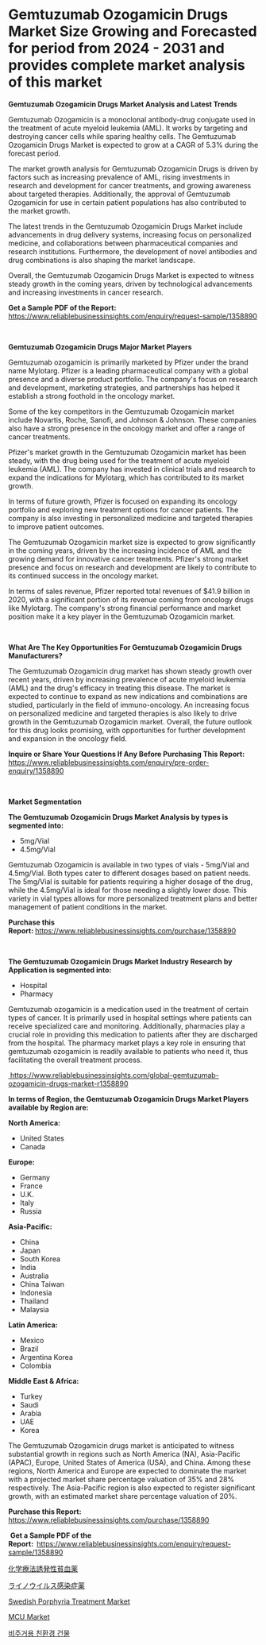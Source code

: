 <p><h1>Gemtuzumab Ozogamicin Drugs Market Size Growing and Forecasted for period from 2024 - 2031 and provides complete market analysis of this market</h1></p><p><strong>Gemtuzumab Ozogamicin Drugs Market Analysis and Latest Trends</strong></p>
<p><p>Gemtuzumab Ozogamicin is a monoclonal antibody-drug conjugate used in the treatment of acute myeloid leukemia (AML). It works by targeting and destroying cancer cells while sparing healthy cells. The Gemtuzumab Ozogamicin Drugs Market is expected to grow at a CAGR of 5.3% during the forecast period.</p><p>The market growth analysis for Gemtuzumab Ozogamicin Drugs is driven by factors such as increasing prevalence of AML, rising investments in research and development for cancer treatments, and growing awareness about targeted therapies. Additionally, the approval of Gemtuzumab Ozogamicin for use in certain patient populations has also contributed to the market growth.</p><p>The latest trends in the Gemtuzumab Ozogamicin Drugs Market include advancements in drug delivery systems, increasing focus on personalized medicine, and collaborations between pharmaceutical companies and research institutions. Furthermore, the development of novel antibodies and drug combinations is also shaping the market landscape.</p><p>Overall, the Gemtuzumab Ozogamicin Drugs Market is expected to witness steady growth in the coming years, driven by technological advancements and increasing investments in cancer research.</p></p>
<p><strong>Get a Sample PDF of the Report:&nbsp;</strong> <a href="https://www.reliablebusinessinsights.com/enquiry/request-sample/1358890">https://www.reliablebusinessinsights.com/enquiry/request-sample/1358890</a></p>
<p>&nbsp;</p>
<p><strong>Gemtuzumab Ozogamicin Drugs Major Market Players</strong></p>
<p><p>Gemtuzumab ozogamicin is primarily marketed by Pfizer under the brand name Mylotarg. Pfizer is a leading pharmaceutical company with a global presence and a diverse product portfolio. The company's focus on research and development, marketing strategies, and partnerships has helped it establish a strong foothold in the oncology market.</p><p>Some of the key competitors in the Gemtuzumab Ozogamicin market include Novartis, Roche, Sanofi, and Johnson & Johnson. These companies also have a strong presence in the oncology market and offer a range of cancer treatments.</p><p>Pfizer's market growth in the Gemtuzumab Ozogamicin market has been steady, with the drug being used for the treatment of acute myeloid leukemia (AML). The company has invested in clinical trials and research to expand the indications for Mylotarg, which has contributed to its market growth.</p><p>In terms of future growth, Pfizer is focused on expanding its oncology portfolio and exploring new treatment options for cancer patients. The company is also investing in personalized medicine and targeted therapies to improve patient outcomes.</p><p>The Gemtuzumab Ozogamicin market size is expected to grow significantly in the coming years, driven by the increasing incidence of AML and the growing demand for innovative cancer treatments. Pfizer's strong market presence and focus on research and development are likely to contribute to its continued success in the oncology market.</p><p>In terms of sales revenue, Pfizer reported total revenues of $41.9 billion in 2020, with a significant portion of its revenue coming from oncology drugs like Mylotarg. The company's strong financial performance and market position make it a key player in the Gemtuzumab Ozogamicin market.</p></p>
<p>&nbsp;</p>
<p><strong>What Are The Key Opportunities For Gemtuzumab Ozogamicin Drugs Manufacturers?</strong></p>
<p><p>The Gemtuzumab Ozogamicin drug market has shown steady growth over recent years, driven by increasing prevalence of acute myeloid leukemia (AML) and the drug's efficacy in treating this disease. The market is expected to continue to expand as new indications and combinations are studied, particularly in the field of immuno-oncology. An increasing focus on personalized medicine and targeted therapies is also likely to drive growth in the Gemtuzumab Ozogamicin market. Overall, the future outlook for this drug looks promising, with opportunities for further development and expansion in the oncology field.</p></p>
<p><strong>Inquire or Share Your Questions If Any Before Purchasing This Report:</strong> <a href="https://www.reliablebusinessinsights.com/enquiry/pre-order-enquiry/1358890">https://www.reliablebusinessinsights.com/enquiry/pre-order-enquiry/1358890</a></p>
<p>&nbsp;</p>
<p><strong>Market Segmentation</strong></p>
<p><strong>The Gemtuzumab Ozogamicin Drugs Market Analysis by types is segmented into:</strong></p>
<p><ul><li>5mg/Vial</li><li>4.5mg/Vial</li></ul></p>
<p><p>Gemtuzumab Ozogamicin is available in two types of vials - 5mg/Vial and 4.5mg/Vial. Both types cater to different dosages based on patient needs. The 5mg/Vial is suitable for patients requiring a higher dosage of the drug, while the 4.5mg/Vial is ideal for those needing a slightly lower dose. This variety in vial types allows for more personalized treatment plans and better management of patient conditions in the market.</p></p>
<p><strong>Purchase this Report:&nbsp;</strong><a href="https://www.reliablebusinessinsights.com/purchase/1358890">https://www.reliablebusinessinsights.com/purchase/1358890</a></p>
<p>&nbsp;</p>
<p><strong>The Gemtuzumab Ozogamicin Drugs Market Industry Research by Application is segmented into:</strong></p>
<p><ul><li>Hospital</li><li>Pharmacy</li></ul></p>
<p><p>Gemtuzumab ozogamicin is a medication used in the treatment of certain types of cancer. It is primarily used in hospital settings where patients can receive specialized care and monitoring. Additionally, pharmacies play a crucial role in providing this medication to patients after they are discharged from the hospital. The pharmacy market plays a key role in ensuring that gemtuzumab ozogamicin is readily available to patients who need it, thus facilitating the overall treatment process.</p></p>
<p><a href="https://www.reliablebusinessinsights.com/global-gemtuzumab-ozogamicin-drugs-market-r1358890">&nbsp;https://www.reliablebusinessinsights.com/global-gemtuzumab-ozogamicin-drugs-market-r1358890</a></p>
<p><strong>In terms of Region, the Gemtuzumab Ozogamicin Drugs Market Players available by Region are:</strong></p>
<p>
    <p> <strong> North America: </strong>
        <ul>
            <li>United States</li>
            <li>Canada</li>
        </ul>
        </p> 
    <p> <strong> Europe: </strong>
        <ul>
            <li>Germany</li>
            <li>France</li>
            <li>U.K.</li>
            <li>Italy</li>
            <li>Russia</li>
        </ul>
        </p> 
    <p> <strong> Asia-Pacific: </strong>
        <ul>
            <li>China</li>
            <li>Japan</li>
            <li>South Korea</li>
            <li>India</li>
            <li>Australia</li>
            <li>China Taiwan</li>
            <li>Indonesia</li>
            <li>Thailand</li>
            <li>Malaysia</li>
        </ul>
        </p> 
    <p> <strong> Latin America: </strong>
        <ul>
            <li>Mexico</li>
            <li>Brazil</li>
            <li>Argentina Korea</li>
            <li>Colombia</li>
        </ul>
        </p> 
    <p> <strong> Middle East & Africa: </strong>
        <ul>
            <li>Turkey</li>
            <li>Saudi</li>
            <li>Arabia</li>
            <li>UAE</li>
            <li>Korea</li>
        </ul>
    </p>
    </p>
<p><p>The Gemtuzumab Ozogamicin drugs market is anticipated to witness substantial growth in regions such as North America (NA), Asia-Pacific (APAC), Europe, United States of America (USA), and China. Among these regions, North America and Europe are expected to dominate the market with a projected market share percentage valuation of 35% and 28% respectively. The Asia-Pacific region is also expected to register significant growth, with an estimated market share percentage valuation of 20%.</p></p>
<p><strong>Purchase this Report: </strong><a href="https://www.reliablebusinessinsights.com/purchase/1358890">https://www.reliablebusinessinsights.com/purchase/1358890</a></p>
<p>&nbsp;<strong>Get a Sample PDF of the Report:&nbsp;&nbsp;</strong><a href="https://www.reliablebusinessinsights.com/enquiry/request-sample/1358890">https://www.reliablebusinessinsights.com/enquiry/request-sample/1358890</a></p>
<p><strong></strong></p>
<p><p><a href="https://github.com/LeanneBruen2023/Market-Research-Report-List-1/blob/main/894473889066.md">化学療法誘発性貧血薬</a></p><p><a href="https://github.com/cnnriuez22368/Market-Research-Report-List-2/blob/main/812182589065.md">ライノウイルス感染症薬</a></p><p><a href="https://github.com/yemakinde/Market-Research-Report-List-2/blob/main/swedish-porphyria-treatment-market.md">Swedish Porphyria Treatment Market</a></p><p><a href="https://issuu.com/reportprime-2/docs/mcu-market-size-2030.pptx">MCU Market</a></p><p><a href="https://github.com/iansanftyord09878/Market-Research-Report-List-1/blob/main/197046081685.md">비주거용 친환경 건물</a></p></p>